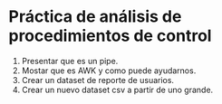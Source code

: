 # Práctica de análisis de procedimientos de control

1. Presentar que es un pipe.
2. Mostar que es AWK y como puede ayudarnos.
3. Crear un dataset de reporte de usuarios.
4. Crear un nuevo dataset csv a partir de uno grande.